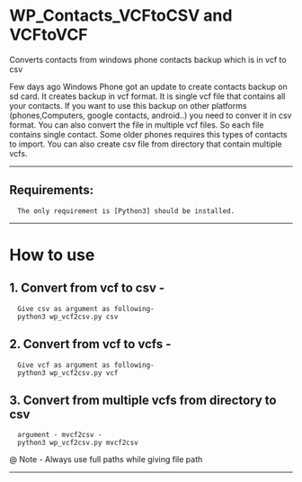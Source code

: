 # WP_Contacts_VCFtoCSV and VCFtoVCF
Converts contacts from windows phone contacts backup which is in vcf to csv

Few days ago Windows Phone got an update to create contacts backup on sd card. 
It creates backup in vcf format. It is single vcf file that contains all your contacts.
If you want to use this backup on other platforms (phones,Computers, google contacts, android..) you need to conver it in csv format.
You can also convert the file in multiple vcf files. So each file contains single contact. Some older phones
requires this types of contacts to import.
      You can also create csv file from directory that contain multiple vcfs.

-------------------------------------------------------------------------------------------------------------------------
## Requirements:
      The only requirement is [Python3] should be installed.
-------------------------------------------------------------------------------------------------------------------------

# How to use
## 1. Convert from vcf to csv -
      Give csv as argument as following-
      python3 wp_vcf2csv.py csv
## 2. Convert from vcf to vcfs -
      Give vcf as argument as following-
      python3 wp_vcf2csv.py vcf
## 3. Convert from multiple vcfs from directory to csv
      argument - mvcf2csv -
      python3 wp_vcf2csv.py mvcf2csv
 @ Note - Always use full paths while giving file path
 
-------------------------------------------------------------------------------------------------------------------------
[Python3]:https://www.python.org/downloads/
